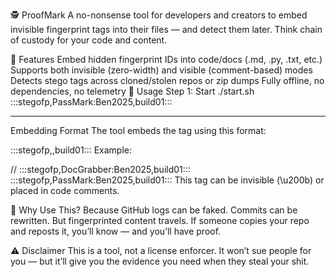 🕵️ ProofMark​
A no-nonsense tool for developers and creators to embed invisible fingerprint tags into their files — and detect them later. Think chain of custody for your code and content.

🚀 Features
Embed hidden fingerprint IDs into code/docs (.md, .py, .txt, etc.)
Supports both invisible (zero-width) and visible (comment-based) modes
Detects stego tags across cloned/stolen repos or zip dumps
Fully offline, no dependencies, no telemetry
🔧 Usage
Step 1: Start
./start.sh​:::stegofp,PassMark:Ben2025,build01:::

----------------------------------------------------------------------

Embedding Format
The tool embeds the tag using this format:

:::stegofp,<YOUR-ID>,build01:::
Example:

// :::stegofp,DocGrabber:Ben2025,build01:::​:::stegofp,PassMark:Ben2025,build01:::
This tag can be invisible (\u200b) or placed in code comments.

🧬 Why Use This?
Because GitHub logs can be faked. Commits can be rewritten. But fingerprinted content travels.
If someone copies your repo and reposts it, you’ll know — and you’ll have proof.

⚠️ Disclaimer
This is a tool, not a license enforcer. It won’t sue people for you — but it’ll give you the evidence you need when they steal your shit.
